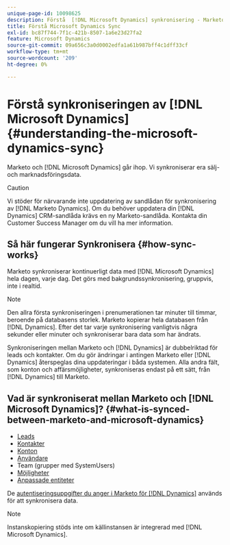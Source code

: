 ```yaml
---
unique-page-id: 10098625
description: Förstå  [!DNL Microsoft Dynamics] synkronisering - Marketo Docs - produktdokumentation
title: Förstå Microsoft Dynamics Sync
exl-id: bc87f744-7f1c-421b-8507-1a6e23d27fa2
feature: Microsoft Dynamics
source-git-commit: 09a656c3a0d0002edfa1a61b987bff4c1dff33cf
workflow-type: tm+mt
source-wordcount: '209'
ht-degree: 0%

---
```


# Förstå synkroniseringen av [!DNL Microsoft Dynamics] {#understanding-the-microsoft-dynamics-sync}

Marketo och [!DNL Microsoft Dynamics] går ihop. Vi synkroniserar era sälj- och marknadsföringsdata.

>[!CAUTION]
>
>Vi stöder för närvarande inte uppdatering av sandlådan för synkronisering av [!DNL Marketo Dynamics]. Om du behöver uppdatera din [!DNL Dynamics] CRM-sandlåda krävs en ny Marketo-sandlåda. Kontakta din Customer Success Manager om du vill ha mer information.

## Så här fungerar Synkronisera {#how-sync-works}

Marketo synkroniserar kontinuerligt data med [!DNL Microsoft Dynamics] hela dagen, varje dag. Det görs med bakgrundssynkronisering, gruppvis, inte i realtid.

>[!NOTE]
>
>Den allra första synkroniseringen i prenumerationen tar minuter till timmar, beroende på databasens storlek. Marketo kopierar hela databasen från [!DNL Dynamics]. Efter det tar varje synkronisering vanligtvis några sekunder eller minuter och synkroniserar bara data som har ändrats.

Synkroniseringen mellan Marketo och [!DNL Dynamics] är dubbelriktad för leads och kontakter. Om du gör ändringar i antingen Marketo eller [!DNL Dynamics] återspeglas dina uppdateringar i båda systemen. Alla andra fält, som konton och affärsmöjligheter, synkroniseras endast på ett sätt, från [!DNL Dynamics] till Marketo.

## Vad är synkroniserat mellan Marketo och [!DNL Microsoft Dynamics]? {#what-is-synced-between-marketo-and-microsoft-dynamics}

* [Leads](/help/marketo/product-docs/crm-sync/microsoft-dynamics-sync/microsoft-dynamics-sync-details/microsoft-dynamics-sync-lead-sync.md)
* [Kontakter](/help/marketo/product-docs/crm-sync/microsoft-dynamics-sync/microsoft-dynamics-sync-details/microsoft-dynamics-sync-contact-sync.md)
* [Konton](/help/marketo/product-docs/crm-sync/microsoft-dynamics-sync/microsoft-dynamics-sync-details/microsoft-dynamics-sync-account-sync.md)
* [Användare](/help/marketo/product-docs/crm-sync/microsoft-dynamics-sync/microsoft-dynamics-sync-details/microsoft-dynamics-sync-user-sync.md)
* Team (grupper med SystemUsers)
* [Möjligheter](/help/marketo/product-docs/crm-sync/microsoft-dynamics-sync/microsoft-dynamics-sync-details/microsoft-dynamics-sync-opportunity-sync.md)
* [Anpassade entiteter](/help/marketo/product-docs/crm-sync/microsoft-dynamics-sync/microsoft-dynamics-sync-details/enable-sync-for-a-custom-entity.md)

De [autentiseringsuppgifter du anger i Marketo för [!DNL Dynamics]](/help/marketo/product-docs/crm-sync/microsoft-dynamics-sync/sync-setup/microsoft-dynamics-365-with-ropc-connection/step-2-of-4-set-up.md) används för att synkronisera data.

>[!NOTE]
>
>Instanskopiering stöds inte om källinstansen är integrerad med [!DNL Microsoft Dynamics].
